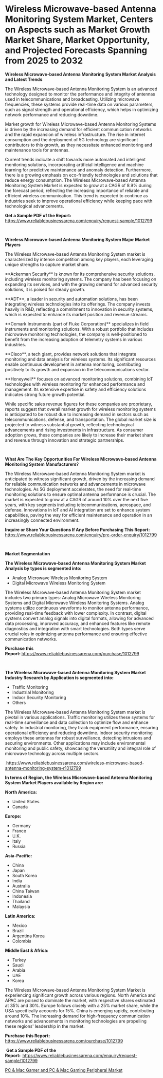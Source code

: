 <p><h1>Wireless Microwave-based Antenna Monitoring System Market, Centers on Aspects such as Market Growth Market Share, Market Opportunity, and Projected Forecasts Spanning from 2025 to 2032</h1></p><p><strong>Wireless Microwave-based Antenna Monitoring System Market Analysis and Latest Trends</strong></p>
<p><p>The Wireless Microwave-based Antenna Monitoring System is an advanced technology designed to monitor the performance and integrity of antennas used in telecommunications and broadcasting. Utilizing microwave frequencies, these systems provide real-time data on various parameters, such as signal strength and operational efficiency, which helps in optimizing network performance and reducing downtime.</p><p>Market growth for Wireless Microwave-based Antenna Monitoring Systems is driven by the increasing demand for efficient communication networks and the rapid expansion of wireless infrastructure. The rise in internet consumption and the deployment of 5G technology are significant contributors to this growth, as they necessitate enhanced monitoring and maintenance tools for antennas.</p><p>Current trends indicate a shift towards more automated and intelligent monitoring solutions, incorporating artificial intelligence and machine learning for predictive maintenance and anomaly detection. Furthermore, there is a growing emphasis on eco-friendly technologies and solutions that reduce energy consumption. The Wireless Microwave-based Antenna Monitoring System Market is expected to grow at a CAGR of 8.9% during the forecast period, reflecting the increasing importance of reliable and efficient wireless communication. This trend is expected to continue as industries seek to improve operational efficiency while keeping pace with technological advancements.</p></p>
<p><strong>Get a Sample PDF of the Report:&nbsp;</strong> <a href="https://www.reliablebusinessarena.com/enquiry/request-sample/1012799?utm_campaign=3586&utm_medium=2&utm_source=Github&utm_content=ia&utm_term=08042025&utm_id=wireless-microwave-based-antenna-monitoring-system">https://www.reliablebusinessarena.com/enquiry/request-sample/1012799</a></p>
<p>&nbsp;</p>
<p><strong>Wireless Microwave-based Antenna Monitoring System Major Market Players</strong></p>
<p><p>The Wireless Microwave-based Antenna Monitoring System market is characterized by intense competition among key players, each leveraging unique strengths to capture market share. </p><p>**Ackerman Security** is known for its comprehensive security solutions, including wireless monitoring systems. The company has been focusing on expanding its services, and with the growing demand for advanced security solutions, it is poised for steady growth.</p><p>**ADT**, a leader in security and automation solutions, has been integrating wireless technologies into its offerings. The company invests heavily in R&D, reflecting a commitment to innovation in security systems, which is expected to enhance its market position and revenue streams.</p><p>**Comark Instruments (part of Fluke Corporation)** specializes in field instruments and monitoring solutions. With a robust portfolio that includes microwave monitoring technologies, the company is well-positioned to benefit from the increasing adoption of telemetry systems in various industries. </p><p>**Cisco**, a tech giant, provides network solutions that integrate monitoring and data analysis for wireless systems. Its significant resources enable continuous development in antenna monitoring, contributing positively to its growth and expansion in the telecommunications sector.</p><p>**Honeywell** focuses on advanced monitoring solutions, combining IoT technologies with wireless monitoring for enhanced performance and management. Its extensive expertise in safety and efficiency solutions indicates strong future growth potential.</p><p>While specific sales revenue figures for these companies are proprietary, reports suggest that overall market growth for wireless monitoring systems is anticipated to be robust due to increasing demand in sectors such as telecommunications, defense, and transportation. The global market size is projected to witness substantial growth, reflecting technological advancements and rising investments in infrastructure. As consumer adoption grows, these companies are likely to increase their market share and revenue through innovation and strategic partnerships.</p></p>
<p>&nbsp;</p>
<p><strong>What Are The Key Opportunities For Wireless Microwave-based Antenna Monitoring System Manufacturers?</strong></p>
<p><p>The Wireless Microwave-based Antenna Monitoring System market is anticipated to witness significant growth, driven by the increasing demand for reliable communication networks and advancements in microwave technologies. As 5G deployment accelerates, the need for real-time monitoring solutions to ensure optimal antenna performance is crucial. The market is expected to grow at a CAGR of around 10% over the next five years, with key segments including telecommunications, aerospace, and defense. Innovations in IoT and AI integration are set to enhance system capabilities, paving the way for efficient maintenance and operation in an increasingly connected environment.</p></p>
<p><strong>Inquire or Share Your Questions If Any Before Purchasing This Report:</strong> <a href="https://www.reliablebusinessarena.com/enquiry/pre-order-enquiry/1012799?utm_campaign=3586&utm_medium=2&utm_source=Github&utm_content=ia&utm_term=08042025&utm_id=wireless-microwave-based-antenna-monitoring-system">https://www.reliablebusinessarena.com/enquiry/pre-order-enquiry/1012799</a></p>
<p>&nbsp;</p>
<p><strong>Market Segmentation</strong></p>
<p><strong>The Wireless Microwave-based Antenna Monitoring System Market Analysis by types is segmented into:</strong></p>
<p><ul><li>Analog Microwave Wireless Monitoring System</li><li>Digital Microwave Wireless Monitoring System</li></ul></p>
<p><p>The Wireless Microwave-based Antenna Monitoring System market includes two primary types: Analog Microwave Wireless Monitoring Systems and Digital Microwave Wireless Monitoring Systems. Analog systems utilize continuous waveforms to monitor antenna performance, providing real-time feedback with lower complexity. In contrast, digital systems convert analog signals into digital formats, allowing for advanced data processing, improved accuracy, and enhanced features like remote diagnostics and integration with smart technologies. Both types serve crucial roles in optimizing antenna performance and ensuring effective communication networks.</p></p>
<p><strong>Purchase this Report:&nbsp;</strong><a href="https://www.reliablebusinessarena.com/purchase/1012799?utm_campaign=3586&utm_medium=2&utm_source=Github&utm_content=ia&utm_term=08042025&utm_id=wireless-microwave-based-antenna-monitoring-system">https://www.reliablebusinessarena.com/purchase/1012799</a></p>
<p>&nbsp;</p>
<p><strong>The Wireless Microwave-based Antenna Monitoring System Market Industry Research by Application is segmented into:</strong></p>
<p><ul><li>Traffic Monitoring</li><li>Industrial Monitoring</li><li>Indoor Security Monitoring</li><li>Others</li></ul></p>
<p><p>The Wireless Microwave-based Antenna Monitoring System market is pivotal in various applications. Traffic monitoring utilizes these systems for real-time surveillance and data collection to optimize flow and enhance safety. In industrial monitoring, they track equipment performance, ensuring operational efficiency and reducing downtime. Indoor security monitoring employs these antennas for robust surveillance, detecting intrusions and securing environments. Other applications may include environmental monitoring and public safety, showcasing the versatility and integral role of microwave technology across multiple sectors.</p></p>
<p><a href="https://www.reliablebusinessarena.com/wireless-microwave-based-antenna-monitoring-system-r1012799?utm_campaign=3586&utm_medium=2&utm_source=Github&utm_content=ia&utm_term=08042025&utm_id=wireless-microwave-based-antenna-monitoring-system">&nbsp;https://www.reliablebusinessarena.com/wireless-microwave-based-antenna-monitoring-system-r1012799</a></p>
<p><strong>In terms of Region, the Wireless Microwave-based Antenna Monitoring System Market Players available by Region are:</strong></p>
<p>
    <p> <strong> North America: </strong>
        <ul>
            <li>United States</li>
            <li>Canada</li>
        </ul>
        </p> 
    <p> <strong> Europe: </strong>
        <ul>
            <li>Germany</li>
            <li>France</li>
            <li>U.K.</li>
            <li>Italy</li>
            <li>Russia</li>
        </ul>
        </p> 
    <p> <strong> Asia-Pacific: </strong>
        <ul>
            <li>China</li>
            <li>Japan</li>
            <li>South Korea</li>
            <li>India</li>
            <li>Australia</li>
            <li>China Taiwan</li>
            <li>Indonesia</li>
            <li>Thailand</li>
            <li>Malaysia</li>
        </ul>
        </p> 
    <p> <strong> Latin America: </strong>
        <ul>
            <li>Mexico</li>
            <li>Brazil</li>
            <li>Argentina Korea</li>
            <li>Colombia</li>
        </ul>
        </p> 
    <p> <strong> Middle East & Africa: </strong>
        <ul>
            <li>Turkey</li>
            <li>Saudi</li>
            <li>Arabia</li>
            <li>UAE</li>
            <li>Korea</li>
        </ul>
    </p>
    </p>
<p><p>The Wireless Microwave-based Antenna Monitoring System Market is experiencing significant growth across various regions. North America and APAC are poised to dominate the market, with respective shares estimated at 35% and 30%. Europe follows closely with a 25% market share, while the USA specifically accounts for 15%. China is emerging rapidly, contributing around 10%. The increasing demand for high-frequency communication networks and advancements in monitoring technologies are propelling these regions' leadership in the market.</p></p>
<p><strong>Purchase this Report: </strong><a href="https://www.reliablebusinessarena.com/purchase/1012799?utm_campaign=3586&utm_medium=2&utm_source=Github&utm_content=ia&utm_term=08042025&utm_id=wireless-microwave-based-antenna-monitoring-system">https://www.reliablebusinessarena.com/purchase/1012799</a></p>
<p>&nbsp;<strong>Get a Sample PDF of the Report:&nbsp;&nbsp;</strong><a href="https://www.reliablebusinessarena.com/enquiry/request-sample/1012799?utm_campaign=3586&utm_medium=2&utm_source=Github&utm_content=ia&utm_term=08042025&utm_id=wireless-microwave-based-antenna-monitoring-system">https://www.reliablebusinessarena.com/enquiry/request-sample/1012799</a></p>
<p><strong></strong></p>
<p><p><a href="https://github.com/beyeagamizjp/Market-Research-Report-List-1/blob/main/pc-mac-gamer-and-pc-mac-gaming-peripheral-market.md?utm_campaign=3586&utm_medium=2&utm_source=Github&utm_content=ia&utm_term=08042025&utm_id=wireless-microwave-based-antenna-monitoring-system">PC & Mac Gamer and PC & Mac Gaming Peripheral Market</a></p></p>
